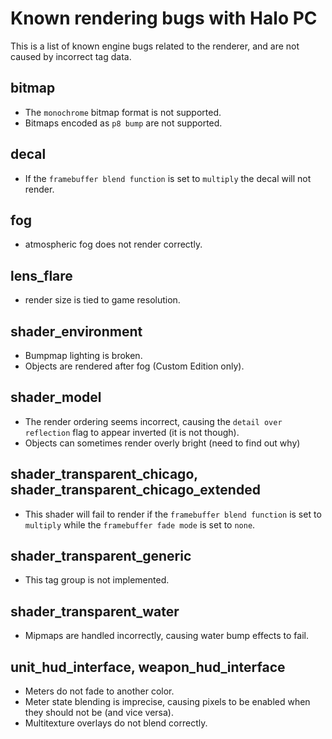 # Known rendering bugs with Halo PC

This is a list of known engine bugs related to the renderer, and are not caused by incorrect tag data.

## bitmap

- The `monochrome` bitmap format is not supported.
- Bitmaps encoded as `p8 bump` are not supported.

## decal

- If the `framebuffer blend function` is set to `multiply` the decal will not render.

## fog

- atmospheric fog does not render correctly.

## lens_flare

- render size is tied to game resolution.

## shader_environment

- Bumpmap lighting is broken.
- Objects are rendered after fog (Custom Edition only).

## shader_model

- The render ordering seems incorrect, causing the `detail over reflection` flag to appear inverted (it is not though).
- Objects can sometimes render overly bright (need to find out why)

## shader_transparent_chicago, shader_transparent_chicago_extended

- This shader will fail to render if the `framebuffer blend function` is set to `multiply` while the `framebuffer fade mode` is set to `none`.

## shader_transparent_generic

- This tag group is not implemented.

## shader_transparent_water

- Mipmaps are handled incorrectly, causing water bump effects to fail.

## unit_hud_interface, weapon_hud_interface

- Meters do not fade to another color.
- Meter state blending is imprecise, causing pixels to be enabled when they should not be (and vice versa).
- Multitexture overlays do not blend correctly.
